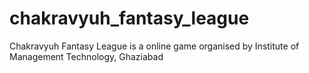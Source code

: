 # chakravyuh_fantasy_league
Chakravyuh Fantasy League is a online game organised by Institute of Management Technology, Ghaziabad

